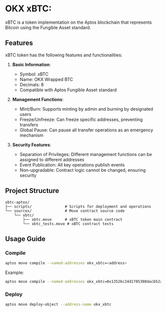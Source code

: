 # OKX xBTC:

xBTC is a token implementation on the Aptos blockchain that represents Bitcoin using the Fungible Asset standard.

## Features

xBTC token has the following features and functionalities:

1. **Basic Information**:
   - Symbol: xBTC
   - Name: OKX Wrapped BTC
   - Decimals: 8
   - Compatible with Aptos Fungible Asset standard

2. **Management Functions**:
   - Mint/Burn: Supports minting by admin and burning by designated users
   - Freeze/Unfreeze: Can freeze specific addresses, preventing transfers
   - Global Pause: Can pause all transfer operations as an emergency mechanism

3. **Security Features**:
   - Separation of Privileges: Different management functions can be assigned to different addresses
   - Event Publication: All key operations publish events
   - Non-upgradable: Contract logic cannot be changed, ensuring security

## Project Structure

```
xbtc-aptos/
├── scripts/               # Scripts for deployment and operations
└── sources/               # Move contract source code
    └── xbtc/
        ├── xbtc.move      # xBTC token main contract
        └── xbtc_tests.move # xBTC contract tests
```

## Usage Guide

### Compile
```bash
aptos move compile --named-addresses okx_xbtc=<address>
```
Example:
```bash
aptos move compile --named-addresses okx_xbtc=0x13526c24d1785380dacb52ae6c242475e08ad7b5a8ecf324b2895e6790456732
```

### Deploy
```bash
aptos move deploy-object --address-name okx_xbtc
```